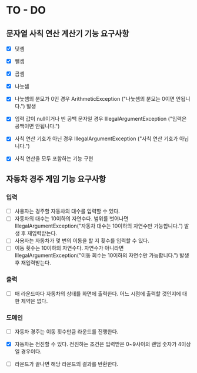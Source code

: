 # TO - DO
## 문자열 사칙 연산 계산기 기능 요구사항
- [x] 덧셈
- [x] 뺄셈
- [x] 곱셈
- [x] 나눗셈
- [x] 나눗셈의 분모가 0인 경우 ArithmeticException ("나눗셈의 분모는 0이면 안됩니다.") 발생
- [x] 입력 값이 null이거나 빈 공백 문자일 경우 IllegalArgumentException ("입력은 공백이면 안됩니다.")
- [x] 사칙 연산 기호가 아닌 경우 IllegalArgumentException ("사칙 연산 기호가 아닙니다.")
- [x] 사칙 연산을 모두 포함하는 기능 구현


## 자동차 경주 게임 기능 요구사항
### 입력
- [ ] 사용자는 경주할 자동차의 대수를 입력할 수 있다.
- [ ] 자동차의 대수는 10이하의 자연수다. 범위를 벗어나면 IllegalArgumentException("자동차 대수는 10이하의 자연수만 가능합니다.") 발생 후 재입력받는다.
- [ ] 사용자는 자동차가 몇 번의 이동을 할 지 횟수를 입력할 수 있다.
- [ ] 이동 횟수는 10이하의 자연수다. 자연수가 아니라면 IllegalArgumentException("이동 회수는 10이하의 자연수만 가능합니다.") 발생 후 재입력받는다.

### 출력
- [ ] 매 라운드마다 자동차의 상태를 화면에 출력한다. 어느 시점에 출력할 것인지에 대한 제약은 없다.
  
### 도메인
- [ ] 자동차 경주는 이동 횟수만큼 라운드를 진행한다.
- [x] 자동차는 전진할 수 있다. 전진하는 조건은 입력받은 0~9사이의 랜덤 숫자가 4이상일 경우이다.
- [ ] 라운드가 끝나면 해당 라운드의 결과를 반환한다.

  
